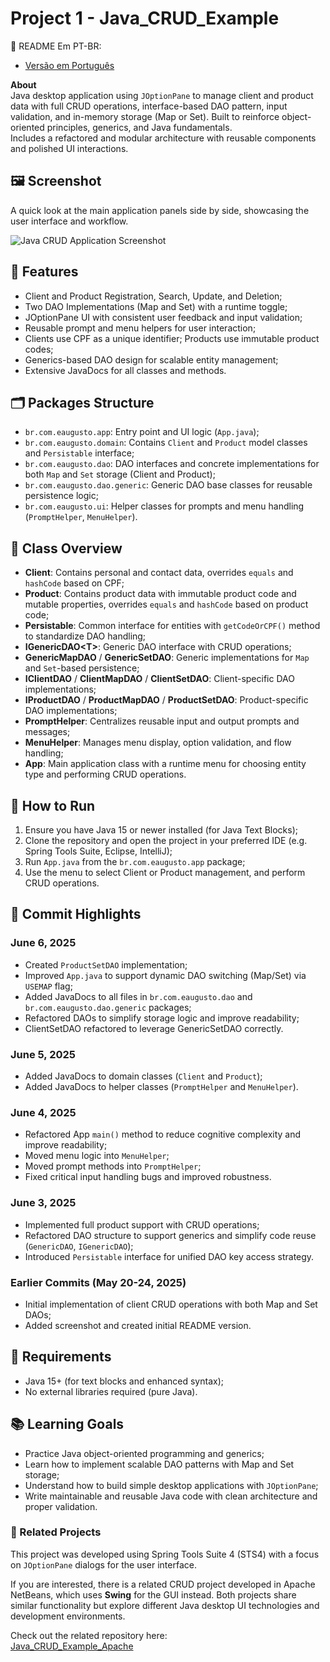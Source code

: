 <h1>Project 1 - Java_CRUD_Example</h1>
 📄 README Em PT-BR:

- [Versão em Português](README_pt_BR.md)

<p>
    <strong>About</strong><br />
    Java desktop application using <code>JOptionPane</code> to manage client and product data with full CRUD operations, 
    interface-based DAO pattern, input validation, and in-memory storage (Map or Set). Built to reinforce object-oriented principles, generics, and Java fundamentals.<br />
    Includes a refactored and modular architecture with reusable components and polished UI interactions.
</p>
<h2>🖼️ Screenshot</h2>
  <p>A quick look at the main application panels side by side, showcasing the user interface and workflow.</p>

  ![Java CRUD Application Screenshot](https://servidor-host-imagens.vercel.app/Java_CRUD_Example.jpg)
  
<h2>📌 Features</h2>
  <ul>
    <li>Client and Product Registration, Search, Update, and Deletion;</li>
    <li>Two DAO Implementations (Map and Set) with a runtime toggle;</li>
    <li>JOptionPane UI with consistent user feedback and input validation;</li>
    <li>Reusable prompt and menu helpers for user interaction;</li>
    <li>Clients use CPF as a unique identifier; Products use immutable product codes;</li>
    <li>Generics-based DAO design for scalable entity management;</li>
    <li>Extensive JavaDocs for all classes and methods.</li>
  </ul>
<h2>🗂️ Packages Structure</h2>
  <ul>
    <li><code>br.com.eaugusto.app</code>: Entry point and UI logic (<code>App.java</code>);</li>
    <li><code>br.com.eaugusto.domain</code>: Contains <code>Client</code> and <code>Product</code> model classes and <code>Persistable</code> interface;</li>
    <li><code>br.com.eaugusto.dao</code>: DAO interfaces and concrete implementations for both <code>Map</code> and <code>Set</code> storage (Client and Product);</li>
    <li><code>br.com.eaugusto.dao.generic</code>: Generic DAO base classes for reusable persistence logic;</li>
    <li><code>br.com.eaugusto.ui</code>: Helper classes for prompts and menu handling (<code>PromptHelper</code>, <code>MenuHelper</code>).</li>
  </ul>
<h2>🧩 Class Overview</h2>
  <ul>
    <li><strong>Client</strong>: Contains personal and contact data, overrides <code>equals</code> and <code>hashCode</code> based on CPF;</li>
    <li><strong>Product</strong>: Contains product data with immutable product code and mutable properties, overrides <code>equals</code> and <code>hashCode</code> based on product code;</li>
    <li><strong>Persistable</strong>: Common interface for entities with <code>getCodeOrCPF()</code> method to standardize DAO handling;</li>
    <li><strong>IGenericDAO&lt;T&gt;</strong>: Generic DAO interface with CRUD operations;</li>
    <li><strong>GenericMapDAO</strong> / <strong>GenericSetDAO</strong>: Generic implementations for <code>Map</code> and <code>Set</code>-based persistence;</li>
    <li><strong>IClientDAO</strong> / <strong>ClientMapDAO</strong> / <strong>ClientSetDAO</strong>: Client-specific DAO implementations;</li>
    <li><strong>IProductDAO</strong> / <strong>ProductMapDAO</strong> / <strong>ProductSetDAO</strong>: Product-specific DAO implementations;</li>
    <li><strong>PromptHelper</strong>: Centralizes reusable input and output prompts and messages;</li>
    <li><strong>MenuHelper</strong>: Manages menu display, option validation, and flow handling;</li>
    <li><strong>App</strong>: Main application class with a runtime menu for choosing entity type and performing CRUD operations.</li>
  </ul>
<h2>🚀 How to Run</h2>
  <ol>
    <li>Ensure you have Java 15 or newer installed (for Java Text Blocks);</li>
    <li>Clone the repository and open the project in your preferred IDE (e.g. Spring Tools Suite, Eclipse, IntelliJ);</li>
    <li>Run <code>App.java</code> from the <code>br.com.eaugusto.app</code> package;</li>
    <li>Use the menu to select Client or Product management, and perform CRUD operations.</li>
  </ol>
<h2>📅 Commit Highlights</h2>
  <h3>June 6, 2025</h3>
  <ul>
    <li>Created <code>ProductSetDAO</code> implementation;</li>
    <li>Improved <code>App.java</code> to support dynamic DAO switching (Map/Set) via <code>USEMAP</code> flag;</li>
    <li>Added JavaDocs to all files in <code>br.com.eaugusto.dao</code> and <code>br.com.eaugusto.dao.generic</code> packages;</li>
    <li>Refactored DAOs to simplify storage logic and improve readability;</li>
    <li>ClientSetDAO refactored to leverage GenericSetDAO correctly.</li>
  </ul>
  <h3>June 5, 2025</h3>
  <ul>
    <li>Added JavaDocs to domain classes (<code>Client</code> and <code>Product</code>);</li>
    <li>Added JavaDocs to helper classes (<code>PromptHelper</code> and <code>MenuHelper</code>).</li>
  </ul>
  <h3>June 4, 2025</h3>
  <ul>
    <li>Refactored App <code>main()</code> method to reduce cognitive complexity and improve readability;</li>
    <li>Moved menu logic into <code>MenuHelper</code>;</li>
    <li>Moved prompt methods into <code>PromptHelper</code>;</li>
    <li>Fixed critical input handling bugs and improved robustness.</li>
  </ul>
  <h3>June 3, 2025</h3>
  <ul>
    <li>Implemented full product support with CRUD operations;</li>
    <li>Refactored DAO structure to support generics and simplify code reuse (<code>GenericDAO</code>, <code>IGenericDAO</code>);</li>
    <li>Introduced <code>Persistable</code> interface for unified DAO key access strategy.</li>
  </ul>
  <h3>Earlier Commits (May 20-24, 2025)</h3>
  <ul>
    <li>Initial implementation of client CRUD operations with both Map and Set DAOs;</li>
    <li>Added screenshot and created initial README version.</li>
  </ul>
<h2>📌 Requirements</h2>
  <ul>
    <li>Java 15+ (for text blocks and enhanced syntax);</li>
    <li>No external libraries required (pure Java).</li>
  </ul>
<h2>📚 Learning Goals</h2>
  <ul>
    <li>Practice Java object-oriented programming and generics;</li>
    <li>Learn how to implement scalable DAO patterns with Map and Set storage;</li>
    <li>Understand how to build simple desktop applications with <code>JOptionPane</code>;</li>
    <li>Write maintainable and reusable Java code with clean architecture and proper validation.</li>
  </ul>
<h3>🔗 Related Projects</h3>
  <p>This project was developed using Spring Tools Suite 4 (STS4) with a focus on <code>JOptionPane</code> dialogs for the user interface.</p>
  <p>If you are interested, there is a related CRUD project developed in Apache NetBeans, which uses <strong>Swing</strong> for the GUI instead. Both projects share similar functionality but explore different Java desktop UI technologies and development environments.</p>
  <p>Check out the related repository here:<br>
  <a href="https://github.com/AsrielDreemurrGM/Java_CRUD_Example_Apache" target="_blank" rel="noopener noreferrer">Java_CRUD_Example_Apache</a>
  </p>
